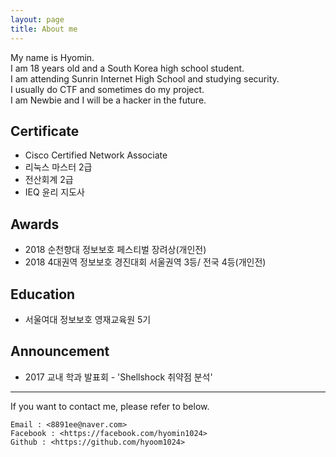 ```yaml
---
layout: page
title: About me 
---
```



My name is Hyomin.  
I am 18 years old and a South Korea high school student.   
I am attending Sunrin Internet High School and studying security.   
I usually do CTF and sometimes do my project.   
I am Newbie and I will be a hacker in the future.   

## Certificate

+ Cisco Certified Network Associate 
+ 리눅스 마스터 2급
+ 전산회계 2급
+ IEQ 윤리 지도사 

## Awards

+ 2018 순천향대 정보보호 페스티벌 장려상(개인전)
+ 2018 4대권역 정보보호 경진대회 서울권역 3등/ 전국 4등(개인전)

## Education

+ 서울여대 정보보호 영재교육원 5기  

## Announcement

+ 2017 교내 학과 발표회 - 'Shellshock 취약점 분석'



---
If you want to contact me, please refer to below.

```
Email : <8891ee@naver.com>  
Facebook : <https://facebook.com/hyomin1024>    
Github : <https://github.com/hyoom1024>    
```
